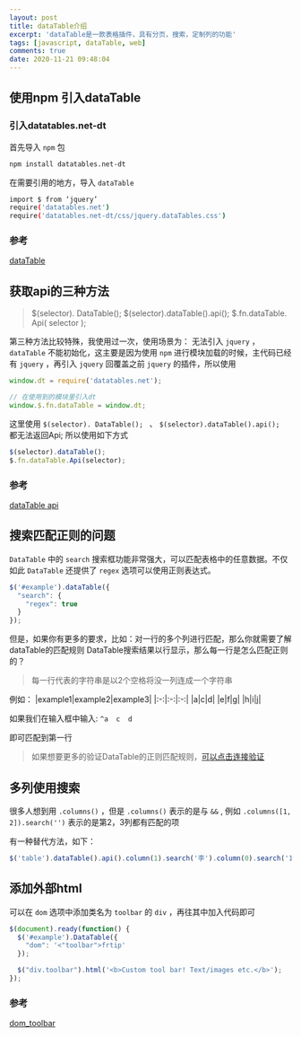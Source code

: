 ```yaml
---
layout: post
title: dataTable介绍
excerpt: 'dataTable是一款表格插件，具有分页，搜索，定制列的功能'
tags: [javascript, dataTable, web]
comments: true
date: 2020-11-21 09:48:04
---
```


## 使用npm 引入dataTable

### 引入datatables.net-dt

首先导入 `npm` 包

```bash
npm install datatables.net-dt
```

在需要引用的地方，导入 `dataTable`

```bash
import $ from ‘jquery’
require('datatables.net')
require('datatables.net-dt/css/jquery.dataTables.css')
```

### 参考

[dataTable](https://datatables.net/download/)

## 获取api的三种方法

> $(selector). DataTable(); 
> $(selector).dataTable().api(); 
> $.fn.dataTable. Api( selector ); 

第三种方法比较特殊，我使用过一次，使用场景为：
无法引入 `jquery` ， `dataTable` 不能初始化，这主要是因为使用 `npm` 进行模块加载的时候，主代码已经有 `jquery` ，再引入 `jquery` 回覆盖之前 `jquery` 的插件，所以使用

```js
window.dt = require('datatables.net');

// 在使用到的模块里引入dt
window.$.fn.dataTable = window.dt;
```

这里使用 `$(selector). DataTable(); ` 、 `$(selector).dataTable().api(); ` 都无法返回Api; 所以使用如下方式

```js
$(selector).dataTable();
$.fn.dataTable.Api(selector);
```

### 参考

[dataTable api](http://datatables.club/manual/api.html)

## 搜索匹配正则的问题

`DataTable` 中的 `search` 搜索框功能非常强大，可以匹配表格中的任意数据。不仅如此 `DataTable` 还提供了 `regex` 选项可以使用正则表达式。

```js
$('#example').dataTable({
  "search": {
    "regex": true
  }
});
```

但是，如果你有更多的要求，比如：对一行的多个列进行匹配，那么你就需要了解dataTable的匹配规则
DataTable搜索结果以行显示，那么每一行是怎么匹配正则的？

> 每一行代表的字符串是以2个空格将没一列连成一个字符串

例如：
|example1|example2|example3|
|:-:|:-:|:-:|
|a|c|d|
|e|f|g|
|h|i|j|

如果我们在输入框中输入: `^a  c  d`

即可匹配到第一行

> 如果想要更多的验证DataTable的正则匹配规则，[可以点击连接验证](https://datatables.net/examples/api/regex.html)

## 多列使用搜索

很多人想到用 `.columns()` ，但是 `.columns()` 表示的是与 `&&` , 例如 `.columns([1, 2]).search('')` 表示的是第2，3列都有匹配的项

有一种替代方法，如下：

```js
$('table').dataTable().api().column(1).search('李').column(0).search('1').draw();
```

## 添加外部html

可以在 `dom` 选项中添加类名为 `toolbar` 的 `div` ，再往其中加入代码即可

```js
$(document).ready(function() {
  $('#example').DataTable({
    "dom": '<"toolbar">frtip'
  });

  $("div.toolbar").html('<b>Custom tool bar! Text/images etc.</b>');
});
```

### 参考

[dom_toolbar](https://datatables.net/examples/advanced_init/dom_toolbar.html)

